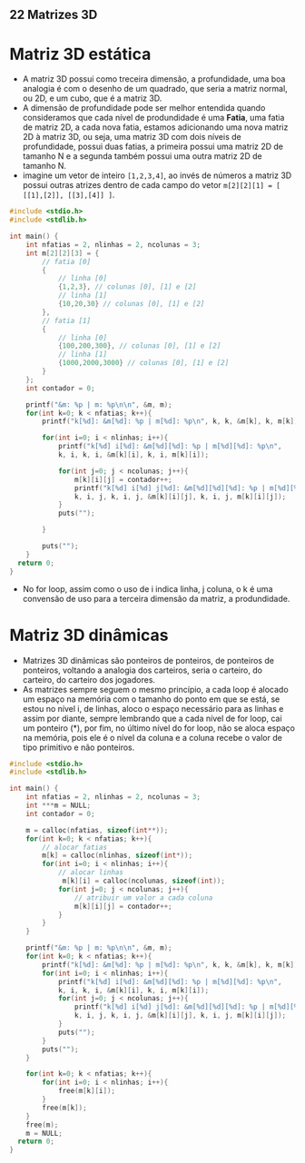 ## 22 Matrizes 3D

# Matriz 3D estática

- A matriz 3D possui como treceira dimensão, a profundidade, uma boa analogia é com o desenho de um quadrado, que seria a matriz normal, ou 2D, e um cubo, que é a matriz 3D.
- A dimensão de profundidade pode ser melhor entendida quando consideramos que cada nível de produndidade é uma **Fatia**, uma fatia de matriz 2D, a cada nova fatia, estamos adicionando uma nova matriz 2D à matriz 3D, ou seja, uma matriz 3D com dois níveis de profundidade, possui duas fatias, a primeira possui uma matriz 2D de tamanho N e a segunda também possui uma outra matriz 2D de tamanho N.
- imagine um vetor de inteiro `[1,2,3,4]`, ao invés de números a matriz 3D possui outras atrizes dentro de cada campo do vetor `m[2][2][1] = [ [[1],[2]], [[3],[4]] ]`.

```c
#include <stdio.h>
#include <stdlib.h>

int main() {
    int nfatias = 2, nlinhas = 2, ncolunas = 3;
    int m[2][2][3] = {
        // fatia [0]
        {
            // linha [0]
            {1,2,3}, // colunas [0], [1] e [2]
            // linha [1]
            {10,20,30} // colunas [0], [1] e [2]
        },
        // fatia [1]
        {
            // linha [0]
            {100,200,300}, // colunas [0], [1] e [2]
            // linha [1]
            {1000,2000,3000} // colunas [0], [1] e [2]
        }
    };
    int contador = 0;

    printf("&m: %p | m: %p\n\n", &m, m);
    for(int k=0; k < nfatias; k++){
        printf("k[%d]: &m[%d]: %p | m[%d]: %p\n", k, k, &m[k], k, m[k]);

        for(int i=0; i < nlinhas; i++){
            printf("k[%d] i[%d]: &m[%d][%d]: %p | m[%d][%d]: %p\n",
            k, i, k, i, &m[k][i], k, i, m[k][i]);

            for(int j=0; j < ncolunas; j++){
                m[k][i][j] = contador++;
                printf("k[%d] i[%d] j[%d]: &m[%d][%d][%d]: %p | m[%d][%d][%d]: %d\n",
                k, i, j, k, i, j, &m[k][i][j], k, i, j, m[k][i][j]);
            }
            puts("");

        }

        puts("");
    }
  return 0;
}
```

- No for loop, assim como o uso de i indica linha, j coluna, o k é uma convensão de uso para a terceira dimensão da matriz, a produndidade.

# Matriz 3D dinâmicas

- Matrizes 3D dinâmicas são ponteiros de ponteiros, de ponteiros de ponteiros, voltando a analogia dos carteiros, seria o carteiro, do carteiro, do carteiro dos jogadores.
- As matrizes sempre seguem o mesmo princípio, a cada loop é alocado um espaço na memória com o tamanho do ponto em que se está, se estou no nível i, de linhas, aloco o espaço necessário para as linhas e assim por diante, sempre lembrando que a cada nível de for loop, cai um ponteiro (\*), por fim, no último nível do for loop, não se aloca espaço na memória, pois ele é o nível da coluna e a coluna recebe o valor de tipo primitivo e não ponteiros.

```c
#include <stdio.h>
#include <stdlib.h>

int main() {
    int nfatias = 2, nlinhas = 2, ncolunas = 3;
    int ***m = NULL;
    int contador = 0;

    m = calloc(nfatias, sizeof(int**));
    for(int k=0; k < nfatias; k++){
        // alocar fatias
        m[k] = calloc(nlinhas, sizeof(int*));
        for(int i=0; i < nlinhas; i++){
            // alocar linhas
             m[k][i] = calloc(ncolunas, sizeof(int));
            for(int j=0; j < ncolunas; j++){
                // atribuir um valor a cada coluna
                m[k][i][j] = contador++;
            }
        }
    }

    printf("&m: %p | m: %p\n\n", &m, m);
    for(int k=0; k < nfatias; k++){
        printf("k[%d]: &m[%d]: %p | m[%d]: %p\n", k, k, &m[k], k, m[k]);
        for(int i=0; i < nlinhas; i++){
            printf("k[%d] i[%d]: &m[%d][%d]: %p | m[%d][%d]: %p\n",
            k, i, k, i, &m[k][i], k, i, m[k][i]);
            for(int j=0; j < ncolunas; j++){
                printf("k[%d] i[%d] j[%d]: &m[%d][%d][%d]: %p | m[%d][%d][%d]: %d\n",
                k, i, j, k, i, j, &m[k][i][j], k, i, j, m[k][i][j]);
            }
            puts("");
        }
        puts("");
    }

    for(int k=0; k < nfatias; k++){
        for(int i=0; i < nlinhas; i++){
            free(m[k][i]);
        }
        free(m[k]);
    }
    free(m);
    m = NULL;
  return 0;
}
```
